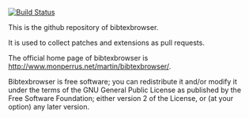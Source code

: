 [![Build Status](https://travis-ci.org/i2000s/bibtexbrowser.svg?branch=master)](https://travis-ci.org/i2000s/bibtexbrowser)

This is the github repository of bibtexbrowser.

It is used to collect patches and extensions as pull requests.

The official home page of bibtexbrowser is <http://www.monperrus.net/martin/bibtexbrowser/>.

Bibtexbrowser is free software; you can redistribute it and/or modify it under the terms of the GNU General Public License as published by the Free Software Foundation; either version 2 of the License, or (at your option) any later version.
